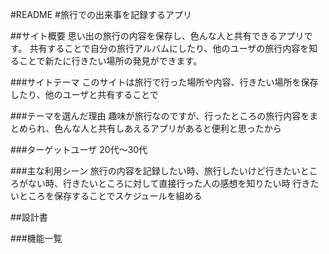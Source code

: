 #README#旅行での出来事を記録するアプリ##サイト概要思い出の旅行の内容を保存し、色んな人と共有できるアプリです。共有することで自分の旅行アルバムにしたり、他のユーザの旅行内容を知ることで新たに行きたい場所の発見ができます。###サイトテーマこのサイトは旅行で行った場所や内容、行きたい場所を保存したり、他のユーザと共有することで###テーマを選んだ理由趣味が旅行なのですが、行ったところの旅行内容をまとめられ、色んな人と共有しあえるアプリがあると便利と思ったから###ターゲットユーザ20代～30代###主な利用シーン旅行の内容を記録したい時、旅行したいけど行きたいところがない時、行きたいところに対して直接行った人の感想を知りたい時行きたいところを保存することでスケジュールを組める##設計書###機能一覧
